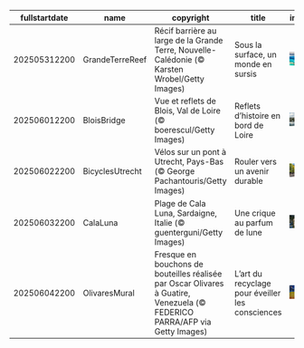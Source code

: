 |fullstartdate|name|copyright|title|image|
|--|--|--|--|--|
202505312200|GrandeTerreReef|Récif barrière au large de la Grande Terre, Nouvelle-Calédonie (© Karsten Wrobel/Getty Images)|Sous la surface, un monde en sursis|![](/fr-FR/2025/06/202505312200GrandeTerreReef.jpg)|
202506012200|BloisBridge|Vue et reflets de Blois, Val de Loire (© boerescul/Getty Images)|Reflets d’histoire en bord de Loire|![](/fr-FR/2025/06/202506012200BloisBridge.jpg)|
202506022200|BicyclesUtrecht|Vélos sur un pont à Utrecht, Pays-Bas (© George Pachantouris/Getty Images)|Rouler vers un avenir durable|![](/fr-FR/2025/06/202506022200BicyclesUtrecht.jpg)|
202506032200|CalaLuna|Plage de Cala Luna, Sardaigne, Italie (© guenterguni/Getty Images)|Une crique au parfum de lune|![](/fr-FR/2025/06/202506032200CalaLuna.jpg)|
202506042200|OlivaresMural|Fresque en bouchons de bouteilles réalisée par Oscar Olivares à Guatire, Venezuela (© FEDERICO PARRA/AFP via Getty Images)|L’art du recyclage pour éveiller les consciences|![](/fr-FR/2025/06/202506042200OlivaresMural.jpg)|
